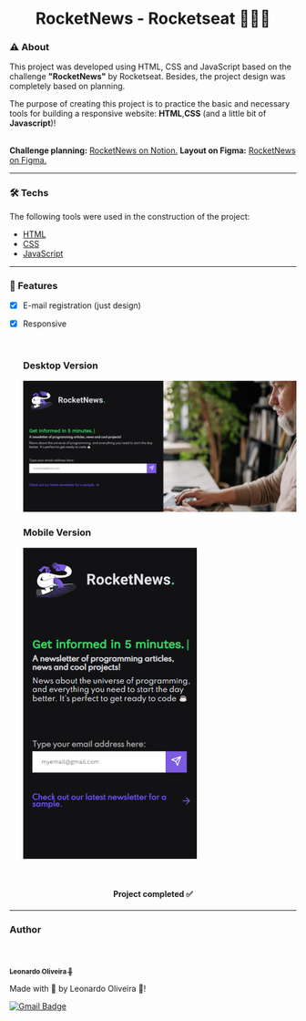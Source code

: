 <h1 align="center">RocketNews - Rocketseat 👩‍💻🚀</h1>


### ⚠ About 

<p>This project was developed using HTML, CSS and JavaScript based on the challenge <strong>"RocketNews"</strong> by Rocketseat. Besides, the project design was completely based on planning.</p>
<p>The purpose of creating this project is to practice the basic and necessary tools for building a responsive website: <strong>HTML</strong>,<strong>CSS</strong> (and a little bit of <strong>Javascript</strong>)!</p>

<br>

<p style="display:inline"><strong>Challenge planning:</strong>
<a href="https://efficient-sloth-d85.notion.site/Desafio-RocketNews-2e2c5d56b41f4b13a7d8df6b5affc0ec">RocketNews on Notion.</a></p>

<p style="display:inline"><strong>Layout on Figma:</strong>
<a href="https://www.figma.com/file/eLSrCHRbbke9TKLdKi98Ib/DD-%2F-RocketNews-(Copy)">RocketNews on Figma.</a></P

<br>


---
### 🛠 Techs

The following tools were used in the construction of the project:

 - [HTML](https://www.w3schools.com/html/)
 - [CSS](https://www.w3schools.com/css/)
 - [JavaScript](https://www.javascript.com/)

---

### 🌟 Features

- [x] E-mail registration (just design)
- [x] Responsive
  
  <br>

  ### Desktop Version
  ![exemple1](readme-laptop-img.png)

  ### Mobile Version
  ![exemple2](readme-mobile-img.png)



<br>
<h4 align="center"> 
	 Project completed ✅
</h4>


---
### Author

<br>

<a href="https://blog.rocketseat.com.br/author/thiago/">
 <img style="border-radius: 50%;" src="https://avatars.githubusercontent.com/u/68858787?s=96&v=4" width="100px;" alt=""/>
 <br />
 <sub><b>Leonardo Oliveira 🚀</b></sub></a> 
 <a href="https://github.com/leonardo7k" title="Rocketseat"></a>

<p>Made with 💜 by Leonardo Oliveira 👋!</p>

[![Gmail Badge](https://img.shields.io/badge/-oleonardo78@gmail.com-c14438?style=flat-square&logo=Gmail&logoColor=white&link=mailto:oleonardo78@gmail.com)](mailto:oleonardo78@gmail.com)
